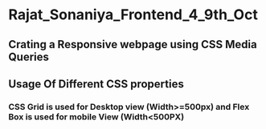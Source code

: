 # Rajat_Sonaniya_Frontend_4_9th_Oct

## Crating a Responsive webpage using CSS Media Queries

## Usage Of Different CSS properties

### CSS Grid is used for Desktop view (Width>=500px) and Flex Box is used for mobile View (Width<500PX)